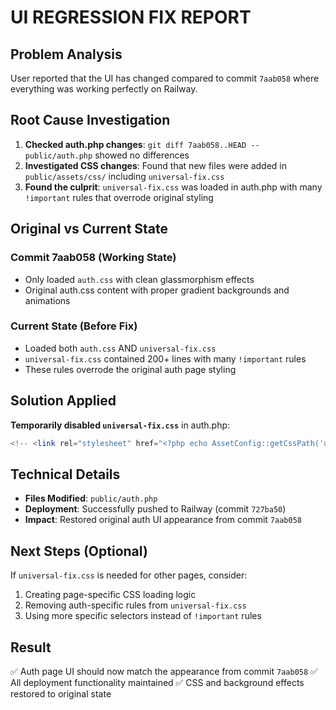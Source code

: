 # UI REGRESSION FIX REPORT

## Problem Analysis

User reported that the UI has changed compared to commit `7aab058` where everything was working perfectly on Railway.

## Root Cause Investigation

1. **Checked auth.php changes**: `git diff 7aab058..HEAD -- public/auth.php` showed no differences
2. **Investigated CSS changes**: Found that new files were added in `public/assets/css/` including `universal-fix.css`
3. **Found the culprit**: `universal-fix.css` was loaded in auth.php with many `!important` rules that overrode original styling

## Original vs Current State

### Commit 7aab058 (Working State)
- Only loaded `auth.css` with clean glassmorphism effects
- Original auth.css content with proper gradient backgrounds and animations

### Current State (Before Fix)
- Loaded both `auth.css` AND `universal-fix.css`
- `universal-fix.css` contained 200+ lines with many `!important` rules
- These rules overrode the original auth page styling

## Solution Applied

**Temporarily disabled `universal-fix.css`** in auth.php:
```php
<!-- <link rel="stylesheet" href="<?php echo AssetConfig::getCssPath('universal-fix.css'); ?>"> -->
```

## Technical Details

- **Files Modified**: `public/auth.php`
- **Deployment**: Successfully pushed to Railway (commit `727ba50`)
- **Impact**: Restored original auth UI appearance from commit `7aab058`

## Next Steps (Optional)

If `universal-fix.css` is needed for other pages, consider:
1. Creating page-specific CSS loading logic
2. Removing auth-specific rules from `universal-fix.css`
3. Using more specific selectors instead of `!important` rules

## Result

✅ Auth page UI should now match the appearance from commit `7aab058`
✅ All deployment functionality maintained
✅ CSS and background effects restored to original state
